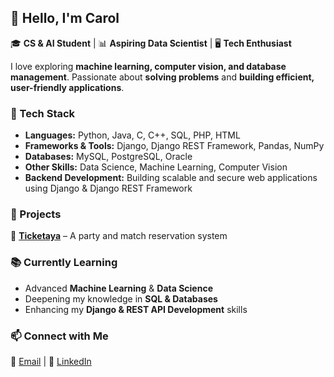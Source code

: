 ## 👋 Hello, I'm Carol
🎓 **CS & AI Student** | 📊 **Aspiring Data Scientist** | 🖥️ **Tech Enthusiast**  

I love exploring **machine learning, computer vision, and database management**. Passionate about **solving problems** and **building efficient, user-friendly applications**.

### 🔧 Tech Stack  
- **Languages:** Python, Java, C, C++, SQL, PHP, HTML  
- **Frameworks & Tools:** Django, Django REST Framework, Pandas, NumPy  
- **Databases:** MySQL, PostgreSQL, Oracle  
- **Other Skills:** Data Science, Machine Learning, Computer Vision
- **Backend Development:** Building scalable and secure web applications using Django & Django REST Framework   

### 🚀 Projects  
🔹 **[Ticketaya](#)** – A party and match reservation system   

### 📚 Currently Learning  
- Advanced **Machine Learning** & **Data Science**  
- Deepening my knowledge in **SQL & Databases**
-  Enhancing my **Django & REST API Development** skills  

### 📫 Connect with Me  
📩 [Email](karolayman730@gmail.com) | 🔗 [LinkedIn](https://www.linkedin.com/in/karol-ayman-b88853299)  

